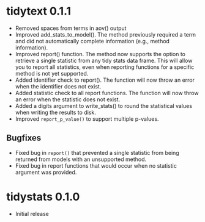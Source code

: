 
# tidytext 0.1.1

* Removed spaces from terms in aov() output
* Improved add_stats_to_model(). The method previously required a term and did not automatically complete information (e.g., method information).
* Improved report() function. The method now supports the option to retrieve a single statistic from any tidy stats data frame. This will allow you to report all statistics, even when reporting functions for a specific method is not yet supported.
* Added identifier check to report(). The function will now throw an error when the identifier does not exist.
* Added statistic check to all report functions. The function will now throw an error when the statistic does not exist.
* Added a digits argument to write_stats() to round the statistical values when writing the results to disk.
* Improved `report_p_value()` to support multiple p-values.

## Bugfixes

* Fixed bug in `report()` that prevented a single statistic from being returned from models with an unsupported method.
* Fixed bug in report functions that would occur when no statistic argument was provided.

# tidystats 0.1.0

* Initial release
